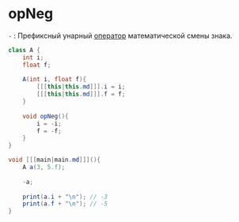# opNeg

`-`
: Префиксный унарный [оператор](operator.md) математической смены знака.

```C#
class A {
    int i;
    float f;
    
    A(int i, float f){
        [[[this|this.md]]].i = i;
        [[[this|this.md]]].f = f;
    }
    
    void opNeg(){
        i = -i;
        f = -f;
    }
}

void [[[main|main.md]]](){
    A a(3, 5.f);
    
    -a;
    
    print(a.i + "\n"); // -3
    print(a.f + "\n"); // -5
}
```
